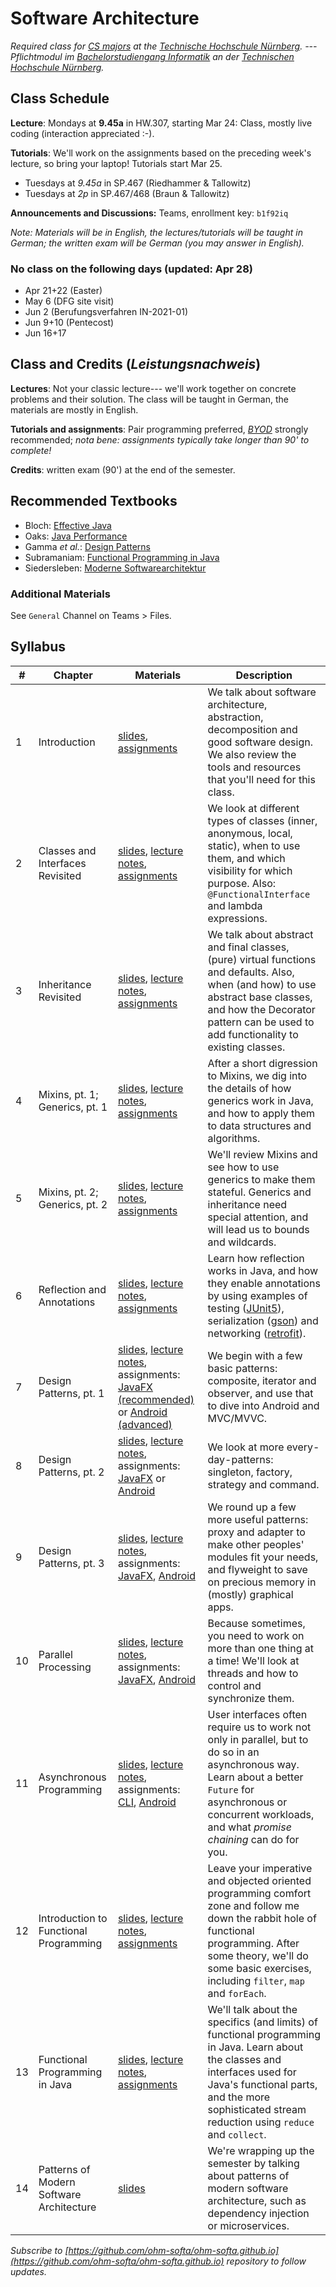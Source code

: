 # Software Architecture


_Required class for [CS majors](https://www.th-nuernberg.de/fakultaeten/in/studium/bachelorstudiengang-informatik/) at the [Technische Hochschule Nürnberg](https://www.th-nuernberg.de). --- Pflichtmodul im [Bachelorstudiengang Informatik](https://www.th-nuernberg.de/fakultaeten/in/studium/bachelorstudiengang-informatik/) an der [Technischen Hochschule Nürnberg](https://www.th-nuernberg.de)._

## Class Schedule

**Lecture**: Mondays at **9.45a** in HW.307, starting Mar 24: Class, mostly live coding (interaction appreciated :-).

**Tutorials**: We'll work on the assignments based on the preceding week's lecture, so bring your laptop! Tutorials start Mar 25.

- Tuesdays at *9.45a* in SP.467 (Riedhammer & Tallowitz)
- Tuesdays at *2p* in SP.467/468 (Braun & Tallowitz)

**Announcements and Discussions:** Teams, enrollment key: `b1f92iq`

_Note: Materials will be in English, the lectures/tutorials will be taught in German; the written exam will be German (you may answer in English)._

### No class on the following days (**updated: Apr 28**)

- Apr 21+22 (Easter)
- May 6 (DFG site visit)
- Jun 2 (Berufungsverfahren IN-2021-01)
- Jun 9+10 (Pentecost)
- Jun 16+17


## Class and Credits (_Leistungsnachweis_)

**Lectures**: Not your classic lecture--- we'll work together on concrete problems and their solution. 
The class will be taught in German, the materials are mostly in English.

**Tutorials and assignments**: Pair programming preferred, [_BYOD_](https://en.wikipedia.org/wiki/Bring_your_own_device) strongly recommended; _nota bene: assignments typically take longer than 90' to complete!_

**Credits**: written exam (90') at the end of the semester.

## Recommended Textbooks

- Bloch: [Effective Java](https://www.amazon.de/Effective-Java-2nd-Programming-Language/dp/0321356683/)
- Oaks: [Java Performance](https://www.amazon.de/Java-Performance-The-Definitive-Guide/dp/1449358454/)
- Gamma _et al._: [Design Patterns](https://www.amazon.de/Patterns-Elements-Reusable-Object-Oriented-Software/dp/0201633612/)
- Subramaniam: [Functional Programming in Java](https://www.amazon.de/Functional-Programming-Java-Harnessing-Expressions/dp/1937785467/)
- Siedersleben: [Moderne Softwarearchitektur](https://www.amazon.de/Moderne-Software-Architektur-Umsichtig-planen-robust/dp/3898642925/)


### Additional Materials

See `General` Channel on Teams > Files.

## Syllabus

| #      | Chapter | Materials | Description |
|-----------|-------------|----------|-------------|
| 1    | Introduction | [slides](/01s-intro/), [assignments](https://github.com/ohm-softa/01-tools/) | We talk about software architecture, abstraction, decomposition and good software design. We also review the tools and resources that you'll need for this class. |
| 2    | Classes and Interfaces Revisited | [slides](/02s-classes-interfaces/), [lecture notes](/02ln-classes-interfaces/), [assignments](https://github.com/ohm-softa/02-classes-interfaces/) | We look at different types of classes (inner, anonymous, local, static), when to use them, and which visibility for which purpose. Also: `@FunctionalInterface` and lambda expressions. |
| 3   | Inheritance Revisited | [slides](/03s-inheritance/), [lecture notes](/03ln-inheritance/), [assignments](https://github.com/ohm-softa/03-inheritance) | We talk about abstract and final classes, (pure) virtual functions and defaults. Also, when (and how) to use abstract base classes, and how the Decorator pattern can be used to add functionality to existing classes. |
| 4     | Mixins, pt. 1; Generics, pt. 1 | [slides](/04s-generics-1/), [lecture notes](/04ln-generics-1/), [assignments](https://github.com/ohm-softa/04-generics) | After a short digression to Mixins, we dig into the details of how generics work in Java, and how to apply them to data structures and algorithms. |
| 5    | Mixins, pt. 2; Generics, pt. 2 | [slides](/05s-generics-2/), [lecture notes](/05ln-generics-2/), [assignments](https://github.com/ohm-softa/05-generics-bounds) | We'll review Mixins and see how to use generics to make them stateful. Generics and inheritance need special attention, and will lead us to bounds and wildcards. |
| 6    | Reflection and Annotations | [slides](/06s-reflection-annotations/), [lecture notes](/06ln-reflection-annotations/), [assignments](https://github.com/ohm-softa/06-annotations-reflection) | Learn how reflection works in Java, and how they enable annotations by using examples of testing ([JUnit5](http://junit.org/junit5/)), serialization ([gson](https://github.com/google/gson)) and networking ([retrofit](https://github.com/square/retrofit)). |
| 7 | Design Patterns, pt. 1 | [slides](/07s-iterator-composite-observer/), [lecture notes](/07ln-iterator-composite-observer/), assignments: [JavaFX (recommended)](https://github.com/ohm-softa/07-composite-observer-jfx) or [Android (advanced)](https://github.com/ohm-softa/07-composite-observer-android) | We begin with a few basic patterns: composite, iterator and observer, and use that to dive into Android and MVC/MVVC. |
| 8 | Design Patterns, pt. 2 | [slides](/08s-singleton-factory-strategy-command/), [lecture notes](/08ln-singleton-factory-strategy-command/), assignments: [JavaFX](https://github.com/ohm-softa/08-singleton-factory-strategy-jfx) or [Android](https://github.com/ohm-softa/08-singleton-factory-strategy-android) | We look at more every-day-patterns: singleton, factory, strategy and command. |
| 9 | Design Patterns, pt. 3 | [slides](/09s-proxy-adapter-flyweight/), [lecture notes](/09ln-proxy-adapter-flyweight/), assignments: [JavaFX](https://github.com/ohm-softa/09-adapter-flyweight-jfx), [Android](https://github.com/ohm-softa/09-adapter-flyweight-android) | We round up a few more useful patterns: proxy and adapter to make other peoples' modules fit your needs, and flyweight to save on precious memory in (mostly) graphical apps. |
| 10 | Parallel Processing | [slides](/10s-threads/), [lecture notes](/10ln-threads/), assignments: [JavaFX](https://github.com/ohm-softa/10-threads-jfx), [Android](https://github.com/ohm-softa/10-threads-android) | Because sometimes, you need to work on more than one thing at a time! We'll look at threads and how to control and synchronize them. |
| 11 | Asynchronous Programming | [slides](/11s-futures/), [lecture notes](/11ln-futures/), assignments: [CLI](https://github.com/ohm-softa/11-futures-cli), [Android](https://github.com/ohm-softa/11-futures-android) | User interfaces often require us to work not only in parallel, but to do so in an asynchronous way. Learn about a better `Future` for asynchronous or concurrent workloads, and what _promise chaining_ can do for you. |
| 12 | Introduction to Functional Programming | [slides](/12s-fp1/), [lecture notes](/12ln-fp1/), [assignments](https://github.com/ohm-softa/12-functional-cli) | Leave your imperative and objected oriented programming comfort zone and follow me down the rabbit hole of functional programming. After some theory, we'll do some basic exercises, including `filter`, `map` and `forEach`. |
| 13 | Functional Programming in Java | [slides](/13s-fp2/), [lecture notes](/13ln-fp2/), [assignments](https://github.com/ohm-softa/13-map-reduce-collect) | We'll talk about the specifics (and limits) of functional programming in Java. Learn about the classes and interfaces used for Java's functional parts, and the more sophisticated stream reduction using `reduce` and `collect`. |
| 14 | Patterns of Modern Software Architecture | [slides](/15s-patterns-of-modern-software-architecture/) | We're wrapping up the semester by talking about patterns of modern software architecture, such as dependency injection or microservices. |




_Subscribe to [https://github.com/ohm-softa/ohm-softa.github.io](https://github.com/ohm-softa/ohm-softa.github.io) repository to follow updates._
